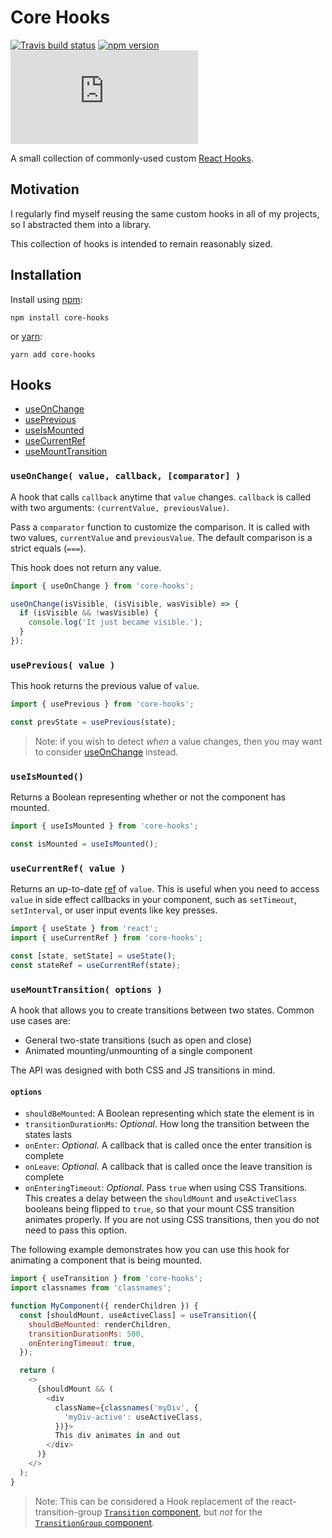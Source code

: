 # Core Hooks

[![Travis build status](http://img.shields.io/travis/jamesplease/core-hooks.svg?style=flat)](https://travis-ci.org/jamesplease/core-hooks)
[![npm version](https://img.shields.io/npm/v/core-hooks.svg)](https://www.npmjs.com/package/core-hooks)
[![gzip size](http://img.badgesize.io/https://unpkg.com/core-hooks/lib/index.js?compression=gzip)](https://unpkg.com/core-hooks/lib/index.js)

A small collection of commonly-used custom [React Hooks](https://reactjs.org/docs/hooks-intro.html).

## Motivation

I regularly find myself reusing the same custom hooks in all of my projects, so I abstracted them into a library.

This collection of hooks is intended to remain reasonably sized.

## Installation

Install using [npm](https://www.npmjs.com):

```
npm install core-hooks
```

or [yarn](https://yarnpkg.com/):

```
yarn add core-hooks
```

## Hooks

- [useOnChange](#useonchange-value-callback-comparator-)
- [usePrevious](#useprevious-value-)
- [useIsMounted](#useismounted)
- [useCurrentRef](#usecurrentref-value-)
- [useMountTransition](#usemounttransition-options-)

### `useOnChange( value, callback, [comparator] )`

A hook that calls `callback` anytime that `value` changes. `callback` is
called with two arguments: `(currentValue, previousValue)`.

Pass a `comparator` function to customize the comparison. It is called with two values,
`currentValue` and `previousValue`. The default comparison is a strict equals (`===`).

This hook does not return any value.

```js
import { useOnChange } from 'core-hooks';

useOnChange(isVisible, (isVisible, wasVisible) => {
  if (isVisible && !wasVisible) {
    console.log('It just became visible.');
  }
});
```

### `usePrevious( value )`

This hook returns the previous value of `value`.

```js
import { usePrevious } from 'core-hooks';

const prevState = usePrevious(state);
```

> Note: if you wish to detect _when_ a value changes, then you may want to consider
> [useOnChange](#use-on-change) instead.

### `useIsMounted()`

Returns a Boolean representing whether or not the component has mounted.

```js
import { useIsMounted } from 'core-hooks';

const isMounted = useIsMounted();
```

### `useCurrentRef( value )`

Returns an up-to-date [ref](https://reactjs.org/docs/hooks-reference.html#useref) of `value`. This
is useful when you need to access `value` in side effect callbacks in your component, such as
`setTimeout`, `setInterval`, or user input events like key presses.

```js
import { useState } from 'react';
import { useCurrentRef } from 'core-hooks';

const [state, setState] = useState();
const stateRef = useCurrentRef(state);
```

### `useMountTransition( options )`

A hook that allows you to create transitions between two states. Common use cases are:

- General two-state transitions (such as open and close)
- Animated mounting/unmounting of a single component

The API was designed with both CSS and JS transitions in mind.

#### `options`

- `shouldBeMounted`: A Boolean representing which state the element is in
- `transitionDurationMs`: _Optional_. How long the transition between the states lasts
- `onEnter`: _Optional_. A callback that is called once the enter transition is complete
- `onLeave`: _Optional_. A callback that is called once the leave transition is complete
- `onEnteringTimeout`: _Optional_. Pass `true` when using CSS Transitions. This creates a delay between the
  `shouldMount` and `useActiveClass` booleans being flipped to `true`, so that
  your mount CSS transition animates properly.
  If you are not using CSS transitions, then you do not need to pass this option.

The following example demonstrates how you can use this hook for animating a component that
is being mounted.

```js
import { useTransition } from 'core-hooks';
import classnames from 'classnames';

function MyComponent({ renderChildren }) {
  const [shouldMount, useActiveClass] = useTransition({
    shouldBeMounted: renderChildren,
    transitionDurationMs: 500,
    onEnteringTimeout: true,
  });

  return (
    <>
      {shouldMount && (
        <div
          className={classnames('myDiv', {
            'myDiv-active': useActiveClass,
          })}>
          This div animates in and out
        </div>
      )}
    </>
  );
}
```

> Note: This can be considered a Hook replacement of the react-transition-group
> [`Transition` component](https://reactcommunity.org/react-transition-group/transition),
> but _not_ for the [`TransitionGroup` component](https://reactcommunity.org/react-transition-group/transition-group).
